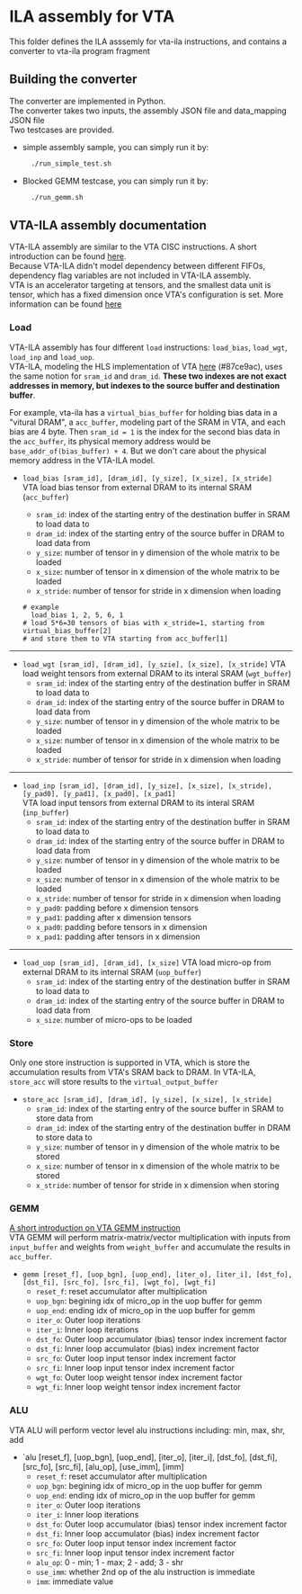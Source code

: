 # ILA assembly for VTA
This folder defines the ILA asssemly for vta-ila instructions, and contains a converter to vta-ila program fragment

## Building the converter
The converter are implemented in Python.  
The converter takes two inputs, the assembly JSON file and data_mapping JSON file  
Two testcases are provided.  
- simple assembly sample, you can simply run it by:  
  ``` bash
    ./run_simple_test.sh
  ```
- Blocked GEMM testcase, you can simply run it by:
  ``` bash
    ./run_gemm.sh
  ```
## VTA-ILA assembly documentation
VTA-ILA assembly are similar to the VTA CISC instructions. A short introduction can be found [here](https://tvm.apache.org/docs/vta/dev/hardware.html#instruction-set-architecture).  
Because VTA-ILA didn't model dependency between different FIFOs, dependency flag variables are not included in VTA-ILA assembly.  
VTA is an accelerator targeting at tensors, and the smallest data unit is tensor, which has a fixed dimension once VTA's configuration is set. More information can be found [here](https://tvm.apache.org/docs/vta/dev/hardware.html#compute-module)  

### Load
VTA-ILA assembly has four different `load` instructions: `load_bias`, `load_wgt`, `load_inp` and `load_uop`.  
VTA-ILA, modeling the HLS implementation of VTA [here](https://github.com/apache/tvm-vta/tree/main/hardware/xilinx/src) (#87ce9ac), uses the same notion for `sram_id` and `dram_id`. **These two indexes are not exact addresses in memory, but indexes to the source buffer and destination buffer**.

For example, vta-ila has a `virtual_bias_buffer` for holding bias data in a "vitural DRAM", a `acc_buffer`, modeling part of the SRAM in VTA, and each bias are 4 byte. Then `sram_id = 1` is the index for the second bias data in the `acc_buffer`, its physical memory address would be `base_addr_of(bias_buffer) + 4`. But we don't care about the physical memory address in the VTA-ILA model.

- `load_bias [sram_id], [dram_id], [y_size], [x_size], [x_stride]`  
VTA load bias tensor from external DRAM to its internal SRAM (`acc_buffer`)
  - `sram_id`: index of the starting entry of the destination buffer in SRAM to load data to
  - `dram_id`: index of the starting entry of the source buffer in DRAM to load data from
  - `y_size`: number of tensor in y dimension of the whole matrix to be loaded
  - `x_size`: number of tensor in x dimension of the whole matrix to be loaded
  - `x_stride`: number of tensor for stride in x dimension when loading  

  ```assembly
  # example
    load_bias 1, 2, 5, 6, 1
  # load 5*6=30 tensors of bias with x_stride=1, starting from virtual_bias_buffer[2]
  # and store them to VTA starting from acc_buffer[1]
  ```
***
- `load_wgt [sram_id], [dram_id], [y_szie], [x_size], [x_stride]`
VTA load weight tensors from external DRAM to its interal SRAM (`wgt_buffer`)
  - `sram_id`: index of the starting entry of the destination buffer in SRAM to load data to
  - `dram_id`: index of the starting entry of the source buffer in DRAM to load data from
  - `y_size`: number of tensor in y dimension of the whole matrix to be loaded
  - `x_size`: number of tensor in x dimension of the whole matrix to be loaded
  - `x_stride`: number of tensor for stride in x dimension when loading   
***
- `load_inp [sram_id], [dram_id], [y_size], [x_size], [x_stride], [y_pad0], [y_pad1], [x_pad0], [x_pad1]`  
VTA load input tensors from external DRAM to its interal SRAM (`inp_buffer`)
  - `sram_id`: index of the starting entry of the destination buffer in SRAM to load data to
  - `dram_id`: index of the starting entry of the source buffer in DRAM to load data from
  - `y_size`: number of tensor in y dimension of the whole matrix to be loaded
  - `x_size`: number of tensor in x dimension of the whole matrix to be loaded
  - `x_stride`: number of tensor for stride in x dimension when loading
  - `y_pad0`: padding before x dimension tensors
  - `y_pad1`: padding after x dimension tensors
  - `x_pad0`: padding before tensors in x dimension
  - `x_pad1`: padding after tensors in x dimension
***
- `load_uop [sram_id], [dram_id], [x_size]`
VTA load micro-op from external DRAM to its internal SRAM (`uop_buffer`)
  - `sram_id`: index of the starting entry of the destination buffer in SRAM to load data to
  - `dram_id`: index of the starting entry of the source buffer in DRAM to load data from
  - `x_size`: number of micro-ops to be loaded



### Store
Only one store instruction is supported in VTA, which is store the accumulation results from VTA's SRAM back to DRAM. In VTA-ILA, `store_acc` will store results to the `virtual_output_buffer`
- `store_acc [sram_id], [dram_id], [y_size], [x_size], [x_stride]`
  - `sram_id`: index of the starting entry of the source buffer in SRAM to store data from
  - `dram_id`: index of the starting entry of the destination buffer in DRAM to store data to
  - `y_size`: number of tensor in y dimension of the whole matrix to be stored
  - `x_size`: number of tensor in x dimension of the whole matrix to be stored
  - `x_stride`: number of tensor for stride in x dimension when storing

### GEMM
[A short introduction on VTA GEMM instruction](https://tvm.apache.org/docs/vta/dev/hardware.html#compute-module)  
VTA GEMM will perform matrix-matrix/vector multiplication with inputs from `input_buffer` and weights from `weight_buffer` and accumulate the results in `acc_buffer`.  
- `gemm [reset_f], [uop_bgn], [uop_end], [iter_o], [iter_i], [dst_fo], [dst_fi], [src_fo], [src_fi], [wgt_fo], [wgt_fi]`
  - `reset_f`: reset accumulator after multiplication
  - `uop_bgn`: begining idx of micro_op in the uop buffer for gemm
  - `uop_end`: ending idx of micro_op in the uop buffer for gemm
  - `iter_o`: Outer loop iterations
  - `iter_i`: Inner loop iterations
  - `dst_fo`: Outer loop accumulator (bias) tensor index increment factor
  - `dst_fi`: Inner loop accumulator (bias) index increment factor
  - `src_fo`: Outer loop input tensor index increment factor
  - `src_fi`: Inner loop input tensor index increment factor
  - `wgt_fo`: Outer loop weight tensor index increment factor
  - `wgt_fi`: Inner loop weight tensor index increment factor

### ALU
VTA ALU will perform vector level alu instructions including: min, max, shr, add
- `alu [reset_f], [uop_bgn], [uop_end], [iter_o], [iter_i], [dst_fo], [dst_fi], [src_fo], [src_fi], [alu_op], [use_imm], [imm]
  - `reset_f`: reset accumulator after multiplication
  - `uop_bgn`: begining idx of micro_op in the uop buffer for gemm
  - `uop_end`: ending idx of micro_op in the uop buffer for gemm
  - `iter_o`: Outer loop iterations
  - `iter_i`: Inner loop iterations
  - `dst_fo`: Outer loop accumulator (bias) tensor index increment factor
  - `dst_fi`: Inner loop accumulator (bias) index increment factor
  - `src_fo`: Outer loop input tensor index increment factor
  - `src_fi`: Inner loop input tensor index increment factor
  - `alu_op`: 0 - min; 1 - max; 2 - add; 3 - shr
  - `use_imm`: whether 2nd op of the alu instruction is immediate
  - `imm`: immediate value

